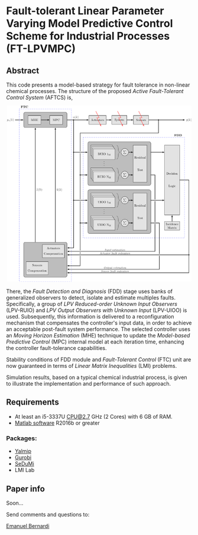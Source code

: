 # Fault-tolerant Linear Parameter Varying Model Predictive Control Scheme for Industrial Processes (FT-LPVMPC)

## Abstract
This code presents a model-based strategy for fault tolerance in non-linear chemical processes. The structure of the proposed *Active Fault-Tolerant Control System* (AFTCS) is,

<p align="center">
	<img src="images/FTCS_expanded.png" width="500">
</p>

There, the *Fault Detection and Diagnosis* (FDD) stage uses banks of generalized observers to detect, isolate and estimate multiples faults. Specifically, a group of *LPV Reduced-order Unknown Input Observers* (LPV-RUIO) and *LPV Output Observers with Unknown Input* (LPV-UIOO) is used. Subsequently, this information is delivered to a reconfiguration mechanism that compensates the controller's input data, in order to achieve an acceptable post-fault system performance. The selected controller uses an *Moving Horizon Estimation* (MHE) technique to update the *Model-based Predictive Control* (MPC) internal model at each iteration time, enhancing the controller fault-tolerance capabilities.

Stability conditions of FDD module and *Fault-Tolerant Control* (FTC) unit are now guaranteed in terms of *Linear Matrix Inequalities* (LMI) problems.

Simulation results, based on a typical chemical industrial process, is given to illustrate the implementation and performance of such approach.

## Requirements
- At least an i5-3337U CPU@2.7 GHz (2 Cores) with 6 GB of RAM.
- [Matlab software](https://mathworks.com/) R2016b or greater

### Packages:
- [Yalmip](https://yalmip.github.io/)
- [Gurobi](https://www.gurobi.com/)
- [SeDuMi](http://sedumi.ie.lehigh.edu/)
- LMI Lab

## Paper info
Soon...

Send comments and questions to:

[Emanuel Bernardi](mailto:ebernardi@sanfrancisco.utn.edu.ar)
